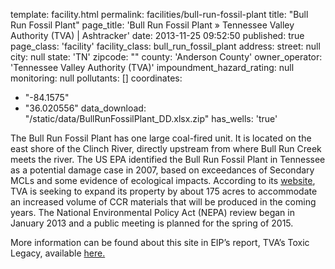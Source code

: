 template: facility.html
permalink: facilities/bull-run-fossil-plant
title: "Bull Run Fossil Plant"
page_title: 'Bull Run Fossil Plant &raquo; Tennessee Valley Authority (TVA) | Ashtracker'
date: 2013-11-25 09:52:50
published: true
page_class: 'facility'
facility_class: bull_run_fossil_plant 
address: 
  street: null
  city: null
  state: 'TN'
  zipcode: ""
  county: 'Anderson County'
owner_operator: 'Tennessee Valley Authority (TVA)'
impoundment_hazard_rating: null
monitoring: null
pollutants: []
coordinates: 
  - "-84.1575"
  - "36.020556"
data_download: "/static/data/BullRunFossilPlant_DD.xlsx.zip"
has_wells: 'true'

The Bull Run Fossil Plant has one large coal-fired unit. It is located on the east shore of the Clinch River, directly upstream from where Bull Run Creek meets the river. The US EPA identified the Bull Run Fossil Plant in Tennessee as a potential damage case in 2007, based on exceedances of Secondary MCLs and some evidence of ecological impacts.  According to its <a href="http://www.tva.com/power/construction/BRF_boundary_expansion.html" target="_blank">website</a>, TVA is seeking to expand its property by about 175 acres to accommodate an increased volume of CCR materials that will be produced in the coming years.  The National Environmental Policy Act (NEPA) review began in January 2013 and a public meeting is planned for the spring of 2015. 

More information can be found about this site in EIP’s report, TVA’s Toxic Legacy, available <a href="http://www.environmentalintegrity.org/news_reports/documents/20131107_tvagroundwaterreport_fulldraft_000.pdf" target="_blank">here.</a> 